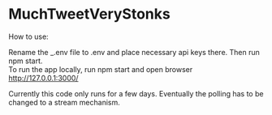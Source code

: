 # MuchTweetVeryStonks

How to use:

Rename the \_.env file to .env and place necessary api keys there. Then run npm start.  
To run the app locally, run npm start and open browser http://127.0.0.1:3000/


Currently this code only runs for a few days. Eventually the polling has to be changed to a stream mechanism.
